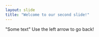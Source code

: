```yaml
---
layout: slide
title: "Welcome to our second slide!"
---
```

"Some text"
Use the left arrow to go back!
